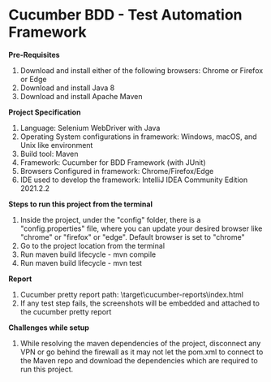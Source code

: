 <h1><B>Cucumber BDD - Test Automation Framework</B></h1>

**Pre-Requisites**

1. Download and install either of the following browsers: Chrome or Firefox or Edge
2. Download and install Java 8
3. Download and install Apache Maven

**Project Specification**

1. Language: Selenium WebDriver with Java
2. Operating System configurations in framework: Windows, macOS, and Unix like environment
3. Build tool: Maven
4. Framework: Cucumber for BDD Framework (with JUnit)
5. Browsers Configured in framework: Chrome/Firefox/Edge
6. IDE used to develop the framework: IntelliJ IDEA Community Edition 2021.2.2

**Steps to run this project from the terminal**

1. Inside the project, under the "config" folder, there is a "config.properties" file, where you can update your desired
   browser like "chrome" or "firefox" or "edge". Default browser is set to "chrome"
2. Go to the project location from the terminal
3. Run maven build lifecycle - mvn compile
4. Run maven build lifecycle - mvn test

**Report**

1. Cucumber pretty report path: \target\cucumber-reports\index.html
2. If any test step fails, the screenshots will be embedded and attached to the cucumber pretty report

**Challenges while setup**

1. While resolving the maven dependencies of the project, disconnect any VPN or go behind the firewall as it may not let the pom.xml
   to connect to the Maven repo and download the dependencies which are required to run this project.

